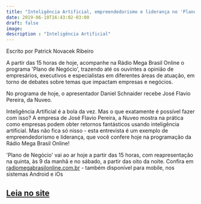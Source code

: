 ```yaml
---
title: "Inteligência Artificial, empreendedorismo e liderança no 'Plano de Negócio'"
date: 2019-06-10T16:43:02-03:00
draft: false
image:
description : "Inteligência Artificial"
---
```


Escrito por Patrick Novacek Ribeiro

A partir das 15 horas de hoje, acompanhe na Rádio Mega Brasil Online o programa 'Plano de Negócio', trazendo até os ouvintes a opinião de empresários, executivos e especialistas em diferentes áreas de atuação, em torno de debates sobre temas que impactam empresas e negócios.

No programa de hoje, o apresentador Daniel Schnaider recebe José Flavio Pereira, da Nuveo.

Inteligência Artificial é a bola da vez. Mas o que exatamente é possível fazer com isso? A empresa de José Flavio Pereira, a Nuveo mostra na prática como empresas podem obter retornos fantásticos usando inteligência artificial. Mas não fica só nisso - esta entrevista é um exemplo de empreendedorismo e liderança, que você confere hoje na programação da Rádio Mega Brasil Online!

'Plano de Negócio' vai ao ar hoje a partir das 15 horas, com reapresentação na quinta, às 9 da manhã e no sábado, a partir das oito da noite.
Confira em <a href="https://www.radiomegabrasilonline.com.br" target="_blank">radiomegabrasilonline.com.br</a> - também disponível para mobile, nos sistemas Android e iOs



<a href="https://www.segs.com.br/seguros/86617-inteligencia-artificial-empreendedorismo-e-lideranca-no-plano-de-negocio.html" target="_blank">Leia no site</a>
---

